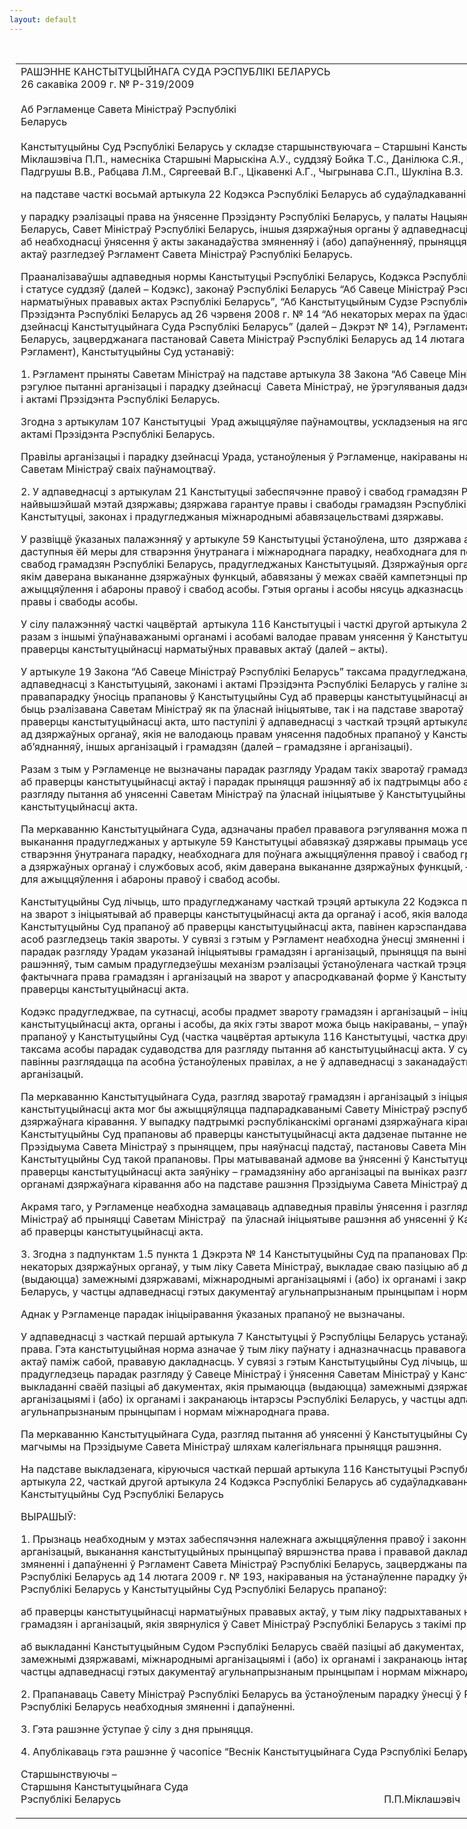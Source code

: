```yaml
---
layout: default
---
```


<div style="margin: 0px auto; width: 1000px;">

<div id="flag">

 

</div>

<div id="fixedWidth">

<div id="body">

<div id="columnSpanned">

<div id="content" style="margin: 10px">

<table>
<colgroup>
<col style="width: 100%" />
</colgroup>
<tbody>
<tr class="odd">
<td><div data-align="center" style="text-transform: uppercase;">
Рашэнне Канстытуцыйнага Суда Рэспублікі Беларусь
</div>
<div data-align="center">
26 сакавіка 2009 г. № Р-319/2009
</div>
<div data-align="left" style="width: 400px; margin-top: 20px; margin-bottom: 20px;">
Аб Рэгламенце Савета Міністраў Рэспублікі Беларусь
</div>
<p>Канстытуцыйны Суд Рэспублікі Беларусь у складзе старшынствуючага – Старшыні Канстытуцыйнага Суда Міклашэвіча П.П., намесніка Старшыні Марыскіна А.У., суддзяў Бойка Т.С., Данілюка С.Я., Ізоткі У.П., Козыравай Л.Р., Падгрушы В.В., Рабцава Л.М., Сяргеевай В.Г., Цікавенкі А.Г., Чыгрынава С.П., Шукліна В.З.</p>
<p>на падставе часткі восьмай артыкула 22 Кодэкса Рэспублікі Беларусь аб судаўладкаванні і статусе суддзяў</p>
<p>у парадку рэалізацыі права на ўнясенне Прэзідэнту Рэспублікі Беларусь, у палаты Нацыянальнага сходу Рэспублікі Беларусь, Савет Міністраў Рэспублікі Беларусь, іншыя дзяржаўныя органы ў адпаведнасці з іх кампетэнцыяй прапаноў аб неабходнасці ўнясення ў акты заканадаўства змяненняў і (або) дапаўненняў, прыняцця  новых нарматыўных прававых актаў разгледзеў Рэгламент Савета Міністраў Рэспублікі Беларусь.</p>
<p>Прааналізаваўшы адпаведныя нормы Канстытуцыі Рэспублікі Беларусь, Кодэкса Рэспублікі Беларусь аб судаўладкаванні і статусе суддзяў (далей – Кодэкс), законаў Рэспублікі Беларусь “Аб Савеце Міністраў Рэспублікі Беларусь”, “Аб нарматыўных прававых актах Рэспублікі Беларусь”, “Аб Канстытуцыйным Судзе Рэспублікі Беларусь”, Дэкрэта Прэзідэнта Рэспублікі Беларусь ад 26 чэрвеня 2008 г. № 14 “Аб некаторых мерах па ўдасканальванню дзейнасці Канстытуцыйнага Суда Рэспублікі Беларусь” (далей – Дэкрэт № 14), Рэгламента Савета Міністраў Рэспублікі Беларусь, зацверджанага пастановай Савета Міністраў Рэспублікі Беларусь ад 14 лютага 2009 г. № 193 (далей – Рэгламент), Канстытуцыйны Суд устанавіў:</p>
<p>1. Рэгламент прыняты Саветам Міністраў на падставе артыкула 38 Закона “Аб Савеце Міністраў Рэспублікі Беларусь” і рэгулюе пытанні арганізацыі і парадку дзейнасці  Савета Міністраў, не ўрэгуляваныя дадзеным Законам, іншымі законамі і актамі Прэзідэнта Рэспублікі Беларусь.</p>
<p>Згодна з артыкулам 107 Канстытуцыі  Урад ажыццяўляе паўнамоцтвы, ускладзеныя на яго Канстытуцыяй, законамі і актамі Прэзідэнта Рэспублікі Беларусь.</p>
<p>Правілы арганізацыі і парадку дзейнасці Урада, устаноўленыя ў Рэгламенце, накіраваны на забеспячэнне ажыццяўлення Саветам Міністраў сваіх паўнамоцтваў.</p>
<p>2. У адпаведнасці з артыкулам 21 Канстытуцыі забеспячэнне правоў і свабод грамадзян Рэспублікі Беларусь з’яўляецца найвышэйшай мэтай дзяржавы; дзяржава гарантуе правы і свабоды грамадзян Рэспублікі Беларусь, замацаваныя ў Канстытуцыі, законах і прадугледжаныя міжнароднымі абавязацельствамі дзяржавы.</p>
<p>У развіццё ўказаных палажэнняў у артыкуле 59 Канстытуцыі ўстаноўлена, што  дзяржава абавязана прымаць усе даступныя ёй меры для стварэння ўнутранага і міжнароднага парадку, неабходнага для поўнага ажыццяўлення правоў і свабод грамадзян Рэспублікі Беларусь, прадугледжаных Канстытуцыяй. Дзяржаўныя органы, службовыя і іншыя асобы, якім даверана выкананне дзяржаўных функцый, абавязаны ў межах сваёй кампетэнцыі прымаць неабходныя меры для ажыццяўлення і абароны правоў і свабод асобы. Гэтыя органы і асобы нясуць адказнасць за дзеянні, якія парушаюць правы і свабоды асобы.</p>
<p>У сілу палажэнняў часткі чацвёртай  артыкула 116 Канстытуцыі і часткі другой артыкула 22 Кодэкса Савет Міністраў разам з іншымі ўпаўнаважанымі органамі і асобамі валодае правам унясення ў Канстытуцыйны Суд прапаноў аб праверцы канстытуцыйнасці нарматыўных прававых актаў (далей – акты).</p>
<p>У артыкуле 19 Закона “Аб Савеце Міністраў Рэспублікі Беларусь” таксама прадугледжана, што Савет Міністраў у адпаведнасці з Канстытуцыяй, законамі і актамі Прэзідэнта Рэспублікі Беларусь у галіне забеспячэння законнасці і правапарадку ўносіць прапановы ў Канстытуцыйны Суд аб праверцы канстытуцыйнасці актаў. Дадзенае права можа быць рэалізавана Саветам Міністраў як па ўласнай ініцыятыве, так і на падставе зваротаў з ініцыятывай аб праверцы канстытуцыйнасці акта, што паступілі ў адпаведнасці з часткай трэцяй артыкула 22 Кодэкса ў Савет Міністраў ад дзяржаўных органаў, якія не валодаюць правам унясення падобных прапаноў у Канстытуцыйны Суд, грамадскіх аб’яднанняў, іншых арганізацый і грамадзян (далей – грамадзяне і арганізацыі).</p>
<p><span>Разам з тым у Рэгламенце не вызначаны парадак разгляду Урадам такіх зваротаў грамадзян і арганізацый з ініцыятывай аб праверцы канстытуцыйнасці актаў і парадак прыняцця рашэнняў аб іх падтрымцы або адхіленні, а таксама асаблівасці разгляду пытання аб унясенні Саветам Міністраў па ўласнай ініцыятыве ў Канстытуцыйны Суд прапановы аб праверцы канстытуцыйнасці акта.</span></p>
<p><span>Па меркаванню Канстытуцыйнага Суда, адзначаны прабел прававога рэгулявання можа прывесці да няпоўнага выканання прадугледжаных у артыкуле 59 Канстытуцыі абавязкаў дзяржавы прымаць усе даступныя ёй меры для стварэння ўнутранага парадку, неабходнага для поўнага ажыццяўлення правоў і свабод грамадзян Рэспублікі Беларусь, а дзяржаўных органаў і службовых асоб, якім даверана выкананне дзяржаўных функцый, – прымаць неабходныя меры для ажыццяўлення і абароны правоў і свабод асобы.</span></p>
<p><span>Канстытуцыйны Суд лічыць, што прадугледжанаму часткай трэцяй артыкула 22 Кодэкса праву грамадзян і арганізацый на зварот з ініцыятывай аб праверцы канстытуцыйнасці акта да органаў і асоб, якія валодаюць правам унясення ў Канстытуцыйны Суд прапаноў аб праверцы канстытуцыйнасці акта, павінен карэспандаваць абавязак дадзеных органаў і асоб разгледзець такія звароты. У сувязі з гэтым у Рэгламент неабходна ўнесці змяненні і дапаўненні, якія вызначаюць парадак разгляду Урадам указанай ініцыятывы грамадзян і арганізацый, прыняцця па выніках яе разгляду адпаведных рашэнняў, тым самым прадугледзеўшы механізм рэалізацыі ўстаноўленага часткай трэцяй артыкула 22 Кодэкса фактычнага права грамадзян і арганізацый на зварот у апасродкаванай форме ў Канстытуцыйны Суд з прапановай аб праверцы канстытуцыйнасці акта.</span></p>
<p><span>Кодэкс прадугледжвае, па сутнасці, асобы прадмет звароту грамадзян і арганізацый – ініцыятыву аб праверцы канстытуцыйнасці акта, органы і асобы, да якіх гэты зварот можа быць накіраваны, – упаўнаважаныя на ўнясенне прапаноў у Канстытуцыйны Суд (частка чацвёртая артыкула 116 Канстытуцыі, частка другая артыкула 22 Кодэкса), а таксама асобы парадак судаводства для разгляду пытання аб канстытуцыйнасці акта. У сувязі з гэтым такія звароты павінны разглядацца па асобна ўстаноўленых правілах, а не ў адпаведнасці з заканадаўствам аб зваротах грамадзян і арганізацый.</span></p>
<p><span>Па меркаванню Канстытуцыйнага Суда, разгляд зваротаў грамадзян і арганізацый з ініцыятывай аб праверцы канстытуцыйнасці акта мог бы ажыццяўляцца падпарадкаванымі Савету Міністраў рэспубліканскімі органамі дзяржаўнага кіравання. У выпадку падтрымкі рэспубліканскімі органамі дзяржаўнага кіравання ініцыятывы аб унясенні ў Канстытуцыйны Суд прапановы аб праверцы канстытуцыйнасці акта дадзенае пытанне неабходна вынесці на разгляд Прэзідыума Савета Міністраў з прыняццем, пры наяўнасці падстаў, пастановы Савета Міністраў аб унясенні ў Канстытуцыйны Суд такой прапановы. Пры матываванай адмове ва ўнясенні ў Канстытуцыйны Суд прапановы аб праверцы канстытуцыйнасці акта заяўніку – грамадзяніну або арганізацыі па выніках разгляду звароту рэспубліканскімі органамі дзяржаўнага кіравання або на падставе рашэння Прэзідыума Савета Міністраў даецца адказ. </span></p>
<p>Акрамя таго, у Рэгламенце неабходна замацаваць адпаведныя правілы ўнясення і разгляду прапаноў членаў Савета Міністраў аб прыняцці Саветам Міністраў  па ўласнай ініцыятыве рашэння аб унясенні ў Канстытуцыйны Суд прапановы аб праверцы канстытуцыйнасці акта.</p>
<p>3. Згодна з падпунктам 1.5 пункта 1 Дэкрэта № 14 Канстытуцыйны Суд па прапановах Прэзідэнта Рэспублікі Беларусь і некаторых дзяржаўных органаў, у тым ліку Савета Міністраў, выкладае сваю пазіцыю аб дакументах, якія прымаюцца (выдаюцца) замежнымі дзяржавамі, міжнароднымі арганізацыямі і (або) іх органамі і закранаюць інтарэсы Рэспублікі Беларусь, у частцы адпаведнасці гэтых дакументаў агульнапрызнаным прынцыпам і нормам міжнароднага права.</p>
<p>Аднак у Рэгламенце парадак ініцыіравання ўказаных прапаноў не вызначаны.</p>
<p>У адпаведнасці з часткай першай артыкула 7 Канстытуцыі ў Рэспубліцы Беларусь устанаўліваецца прынцып вяршэнства права. Гэта канстытуцыйная норма азначае ў тым ліку паўнату і адназначнасць прававога рэгулявання, узгодненасць актаў паміж сабой, прававую дакладнасць. У сувязі з гэтым Канстытуцыйны Суд лічыць, што ў Рэгламенце неабходна прадугледзець парадак разгляду ў Савеце Міністраў і ўнясення Саветам Міністраў у Канстытуцыйны Суд прапаноў аб выкладанні сваёй пазіцыі аб дакументах, якія прымаюцца (выдаюцца) замежнымі дзяржавамі, міжнароднымі арганізацыямі і (або) іх органамі і закранаюць інтарэсы Рэспублікі Беларусь, у частцы адпаведнасці гэтых дакументаў агульнапрызнаным прынцыпам і нормам міжнароднага права.</p>
<p>Па меркаванню Канстытуцыйнага Суда, разгляд пытання аб унясенні ў Канстытуцыйны Суд указанай прапановы магчымы на Прэзідыуме Савета Міністраў шляхам калегіяльнага прыняцця рашэння.</p>
<p>На падставе выкладзенага, кіруючыся часткай першай артыкула 116 Канстытуцыі Рэспублікі Беларусь, часткай восьмай артыкула 22, часткай другой артыкула 24 Кодэкса Рэспублікі Беларусь аб судаўладкаванні і статусе суддзяў, Канстытуцыйны Суд Рэспублікі Беларусь </p>
<p>ВЫРАШЫЎ: </p>
<p>1. Прызнаць неабходным у мэтах забеспячэння належнага ажыццяўлення правоў і законных інтарэсаў грамадзян і арганізацый, выканання канстытуцыйных прынцыпаў вяршэнства права і прававой дакладнасці ўнесці адпаведныя змяненні і дапаўненні ў Рэгламент Савета Міністраў Рэспублікі Беларусь, зацверджаны пастановай Савета Міністраў Рэспублікі Беларусь ад 14 лютага 2009 г. № 193, накіраваныя на ўстанаўленне парадку ўнясення Саветам Міністраў Рэспублікі Беларусь у Канстытуцыйны Суд Рэспублікі Беларусь прапаноў:</p>
<p>аб праверцы канстытуцыйнасці нарматыўных прававых актаў, у тым ліку падрыхтаваных на падставе ініцыятывы грамадзян і арганізацый, якія звярнуліся<span> ў Савет Міністраў Рэспублікі Беларусь з такімі прапановамі;</span></p>
<p>аб выкладанні Канстытуцыйным Судом Рэспублікі Беларусь сваёй пазіцыі аб дакументах, якія прымаюцца (выдаюцца) замежнымі дзяржавамі, міжнароднымі арганізацыямі і (або) іх органамі і закранаюць інтарэсы Рэспублікі Беларусь, у частцы адпаведнасці гэтых дакументаў агульнапрызнаным прынцыпам і нормам міжнароднага права.</p>
<p>2. Прапанаваць Савету Міністраў Рэспублікі Беларусь ва ўстаноўленым парадку ўнесці ў Рэгламент Савета Міністраў Рэспублікі Беларусь неабходныя <span>змяненні і дапаўненні. </span></p>
<p>3. Гэта рашэнне ўступае ў сілу з дня прыняцця.</p>
<p>4. Апублікаваць гэта рашэнне ў часопісе “Веснік Канстытуцыйнага Суда Рэспублікі Беларусь”. </p>
<p>Старшынствуючы –<br />
Старшыня Канстытуцыйнага Суда<br />
Рэспублікі Беларусь<span>                                                                                                  П.П.Міклашэвіч</span></p></td>
</tr>
</tbody>
</table>

</div>

<div class="terminator">

 

</div>

</div>

</div>

</div>

</div>
